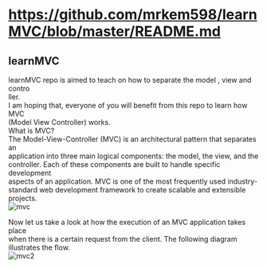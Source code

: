 # https://github.com/mrkem598/learnMVC/blob/master/README.md
## learnMVC
learnMVC repo is aimed to teach on how to separate the model , view and contro<br>
ller.                                                                         <br>
I am hoping that, everyone of you will benefit from this repo to learn how MVC<br>
(Model View Controller) works.                                                <br>
What is MVC?                                                                 <br>
The Model-View-Controller (MVC) is an architectural pattern that separates an<br> 
application into three main logical components: the model, the view, and the <br>
controller. Each of these components are built to handle specific development<br>
aspects of an application. MVC is one of the most frequently used industry-  <br>
standard web development framework to create scalable and extensible projects.<br>
![mvc](https://cloud.githubusercontent.com/assets/23619819/25797835/d88c7732-33ac-11e7-906d-c816cf35b567.JPG)

Now let us take a look at how the execution of an MVC application takes place<br>
when there is a certain request from the client. The following diagram       <br>
illustrates the flow.                                                        <br>
![mvc2](https://cloud.githubusercontent.com/assets/23619819/25798287/905aee24-33ae-11e7-81d9-efe15ba7a07a.JPG)



